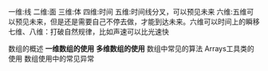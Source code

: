 一维:线
二维:面
三维:体
四维:时间
五维:时间线分叉，可以预见未来
六维:五维可以预见未来，但是还是需要自己不停去做，才能到达未来。六维可以时间上的瞬移
七维、八维：打破自然规律，比如声速可以比光速快

数组的概述
**一维数组的使用**
**多维数组的使用**
数组中常见的算法
Arrays工具类的使用
数组使用中的常见异常